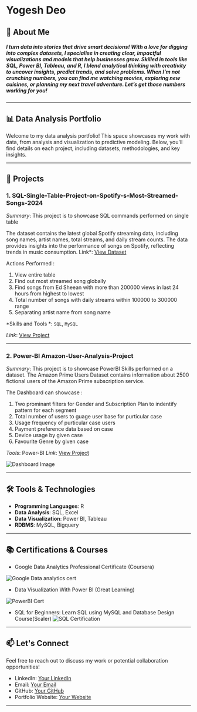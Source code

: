 # Yogesh Deo

## 🚀 About Me

##### I turn data into stories that drive smart decisions! With a love for digging into complex datasets, I specialise in creating clear, impactful visualizations and models that help businesses grow. Skilled in tools like SQL, Power BI, Tableau, and R, I blend analytical thinking with creativity to uncover insights, predict trends, and solve problems. When I’m not crunching numbers, you can find me watching movies, exploring new cuisines, or planning my next travel adventure. Let’s get those numbers working for you!

---

## 📊 Data Analysis Portfolio

Welcome to my data analysis portfolio! This space showcases my work with data, from analysis and visualization to predictive modeling. Below, you'll find details on each project, including datasets, methodologies, and key insights.

---

## 📁 Projects

### 1. **SQL-Single-Table-Project-on-Spotify-s-Most-Streamed-Songs-2024**  
*Summary*: This project is to showcase SQL commands performed on single table

The dataset contains the latest global Spotify streaming data, including song names, artist names, total streams, and daily stream counts. The data provides insights into the performance of songs on Spotify, reflecting trends in music consumption. Link*: [View Dataset](https://www.kaggle.com/datasets/asmonline/spotify-song-performance-dataset)

Actions Performed : 
1. View entire table
2. Find out most streamed song globally
3. Find songs from Ed Sheean with more than 200000 views in last 24 hours from highest to lowest
4. Total number of songs with daily streams within 100000 to 300000 range
5. Separating artist name from song name

*Skills and Tools *: `SQL`, `MySQL`   

*Link*: [View Project](https://github.com/yogeshdeo91/SQL-Single-Table-Project-on-Spotify-s-Most-Streamed-Songs-2024)  

---

### 2. **Power-BI Amazon-User-Analysis-Project**  
*Summary*: This project is to showcase PowerBI Skills performed on a dataset.
The Amazon Prime Users Dataset contains information about 2500 fictional users of the Amazon Prime subscription service.

The Dashboard can showcase :
1. Two prominant filters for Gender and Subscription Plan to indentify pattern for each segment
2. Total number of users to guage user base for purticular case
3. Usage frequency of purticular case users
4. Payment preference data based on case
5. Device usage by given case
6. Favourite Genre by given case

*Tools*: Power-BI 
*Link*: [View Project](https://github.com/yogeshdeo91/Power-BI-Amazon-User-Analysis-Project)  

![Dashboard Image](https://github.com/user-attachments/assets/80da2b91-9055-4069-b714-4e31b61154ba)


---

## 🛠️ Tools & Technologies

- **Programming Languages**: R  
- **Data Analysis**: SQL, Excel  
- **Data Visualization**: Power BI, Tableau
- **RDBMS**: MySQL, Bigquery

---

## 📚 Certifications & Courses

- Google Data Analytics Professional Certificate (Coursera)

![Google Data analytics cert](https://github.com/user-attachments/assets/4a034618-2546-43b0-8619-612bdfd37d90)

  
- Data Visualization With Power BI (Great Learning)

![PowerBI Cert](https://github.com/user-attachments/assets/568ee32a-7841-44e8-b0a9-276051e14710)

  
- SQL for Beginners: Learn SQL using MySQL and Database Design Course(Scaler)
  ![SQL Certification](https://github.com/user-attachments/assets/a45e500f-8b57-4f9d-a1d6-de3cec05d829)



---


## 📫 Let's Connect

Feel free to reach out to discuss my work or potential collaboration opportunities!

- LinkedIn: [Your LinkedIn](https://www.linkedin.com/in/yogeshdeokar/)  
- Email: [Your Email](mailto:yogesh_deokar@yahoo.com)  
- GitHub: [Your GitHub](https://github.com/yogeshdeo91)  
- Portfolio Website: [Your Website](https://yogeshdeo91.github.io/yogeshdeo.github.io/)

---

